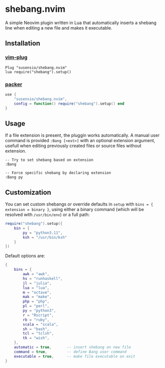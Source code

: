 # shebang.nvim

A simple Neovim plugin written in Lua that automatically inserts a shebang line
when editing a new file and makes it executable.

## Installation

### [vim-plug](https://github.com/junegunn/vim-plug)
```vim
Plug "susensio/shebang.nvim"
lua require("shebang").setup()
```

### [packer](https://github.com/wbthomason/packer.nvim)
```lua
use {
    "susensio/shebang.nvim",
    config = function() require("shebang").setup() end
}
```


## Usage

If a file extension is present, the pluggin works automatically. A manual user command is provided `:Bang [<ext>]` with an optional extension argument, usefull when editing previously created files or source files without extension.
```
-- Try to set shebang based on extension
:Bang

-- Force specific shebang by declaring extension
:Bang py
```


## Customization

You can set custom shebangs or override defaults in `setup` with `bins = { extension = binary }`, using either a binary command (which will be resolved with `/usr/bin/env`) or a full path:

```lua
require("shebang").setup({
    bin = {
        py = "python3.11",
        ksh = "/usr/bin/ksh"
    }
})
```

Default options are:
```lua
{
    bins = {
        awk = "awk",
        hs = "runhaskell",
        jl = "julia",
        lua = "lua",
        m = "octave",
        mak = "make",
        php = "php",
        pl = "perl",
        py = "python3",
        r = "Rscript",
        rb = "ruby",
        scala = "scala",
        sh = "bash",
        tcl = "tclsh",
        tk = "wish",
    },
    automatic = true,       -- insert shebang on new file
    command = true,         -- define Bang user command
    executable = true,      -- make file executable on exit
}
```
